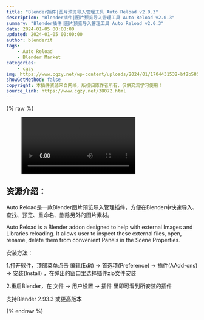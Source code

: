 ```yaml
---
title: "Blender插件|图片预览导入管理工具 Auto Reload v2.0.3"
description: "Blender插件|图片预览导入管理工具 Auto Reload v2.0.3"
summary: "Blender插件|图片预览导入管理工具 Auto Reload v2.0.3"
date: 2024-01-05 00:00:00
updated: 2024-01-05 00:00:00
author: blenderit
tags: 
    - Auto Reload
    - Blender Market
categories:
    - cgzy
img: https://www.cgzy.net/wp-content/uploads/2024/01/1704431532-bf2b585aaeb7a04.webp
showGetMethod: false
copyright: 本插件资源来自网络，版权归原作者所有，仅供交流学习使用！
source_link: https://www.cgzy.net/38072.html
---
```


{% raw %}
<figure class="wp-block-video aligncenter"><video controls src="http://cloud.video.taobao.com/play/u/null/p/1/e/6/t/1/444692064830.mp4"></video></figure><div class="wp-block-pandastudio-title"><div class="title_style_01"><h2 id="h2-0">资源介绍：</h2></div></div><p class="is-style-text-indent-2em">Auto Reload是一款Blender图片预览导入管理插件，方便在Blender中快速导入、查找、预览、重命名、删除另外的图片素材。</p><p>Auto Reload is a Blender addon designed to help with external Images and Libraries reloading. It allows user to inspect these external files, open, rename, delete them from convenient Panels in the Scene Properties.</p><div class="wp-block-pandastudio-title"><div class="title_style_01"><p>安装方法：</p></div></div><p>1.打开软件，顶部菜单点击 编辑(Edit) → 首选项(Preference) → 插件(AAdd-ons) → 安装(Install) ，在弹出的窗口里选择插件zip文件安装</p><p>2.重启Blender，在 文件 → 用户设置 → 插件 里即可看到所安装的插件</p><div class="wp-block-pandastudio-tips"><div class="tip success "><p>支持Blender 2.93.3 或更高版本</p>
</div></div>
<div style="display: none">cgzy</div>
{% endraw %}